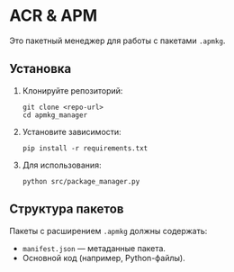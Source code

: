 # ACR & APM

Это пакетный менеджер для работы с пакетами `.apmkg`.

## Установка

1. Клонируйте репозиторий:
    ```
    git clone <repo-url>
    cd apmkg_manager
    ```

2. Установите зависимости:
    ```
    pip install -r requirements.txt
    ```

3. Для использования:
    ```
    python src/package_manager.py
    ```

## Структура пакетов

Пакеты с расширением `.apmkg` должны содержать:
- `manifest.json` — метаданные пакета.
- Основной код (например, Python-файлы).
